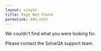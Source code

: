 ```yaml
---
layout: single
title: Page Not Found
permalink: 404.html
---
```


We couldn't find what you were looking for.

Please contact the SolveQA support team.
